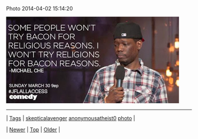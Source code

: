<!--
title: Photo 2014-04-02 15
date: 2020-06-28T15:27:00.280Z
tags: skepticalavenger, anonymousatheist0, photo
-->


Photo 2014-04-02 15:14:20

![](81490955033-0.jpg)

<!--BOTTOM-POST-NAVIGATION-->
---

| [Tags](tags.md) | [skepticalavenger](tag-skepticalavenger.md) [anonymousatheist0](tag-anonymousatheist0.md) [photo](tag-photo.md) |

| [Newer](81389655818.md) | [Top](index.md) | [Older](81491085042.md) |